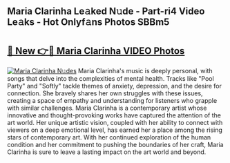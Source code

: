 ## Maria Clarinha Le𝚊ked N𝚞de - Part-ri4 Video Le𝚊ks - Hot Onlyf𝚊ns Photos SBBm5

# <h2><a href="http://ac11328.deff.icu/?id=Maria+Clarinha">🔗 New 👉🔴 Maria Clarinha VIDEO Photos</a></h2>

[![Maria Clarinha N𝚞des](https://i.imgur.com/rIISA9y.gif)](http://ac11328.deff.icu/?id=Maria+Clarinha)
Maria Clarinha's music is deeply personal, with songs that delve into the complexities of mental health. Tracks like "Pool Party" and "Softly" tackle themes of anxiety, depression, and the desire for connection. She bravely shares her own struggles with these issues, creating a space of empathy and understanding for listeners who grapple with similar challenges. Maria Clarinha is a contemporary artist whose innovative and thought-provoking works have captured the attention of the art world. Her unique artistic vision, coupled with her ability to connect with viewers on a deep emotional level, has earned her a place among the rising stars of contemporary art. With her continued exploration of the human condition and her commitment to pushing the boundaries of her craft, Maria Clarinha is sure to leave a lasting impact on the art world and beyond.
